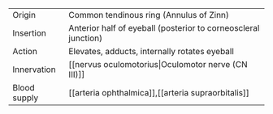 
|              |                                                                |
| ------------ | -------------------------------------------------------------- |
| Origin       | Common tendinous ring (Annulus of Zinn)                        |
| Insertion    | Anterior half of eyeball (posterior to corneoscleral junction) |
| Action       | Elevates, adducts, internally rotates eyeball                  |
| Innervation  | [[nervus oculomotorius\|Oculomotor nerve (CN III)]]            |
| Blood supply | [[arteria ophthalmica]],[[arteria supraorbitalis]]             |
